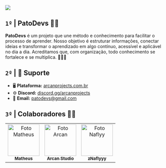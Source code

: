 ![](https://media.discordapp.net/attachments/1147184121337090048/1397799144411893770/DEVS_1.png?ex=68830965&is=6881b7e5&hm=8ce347734977690b5d2efa73dbfc34d2697d690739c34fe5ac74cbbe5aabf42b&=&format=webp&quality=lossless&width=1440&height=810)

## `1º` **|** PatoDevs 🦆🔥 

**PatoDevs** é um projeto que une método e conhecimento para facilitar o processo de aprender. Nosso objetivo é estruturar informações, conectar ideias e transformar o aprendizado em algo contínuo, acessível e aplicável no dia a dia. Acreditamos que, com organização, todo conhecimento se fortalece e se multiplica. 🚀👨‍💻

## `2º` **|**  📌 Suporte
- 🖥️ **Plataforma:** [arcanprojects.com.br](arcanprojects.com.br)
- ⚙ **Discord:** [discord.gg/arcanprojects](https://discord.gg/Bdtjh4en4K)
- 📩 **Email:** [patodevs@gmail.com](patodevs@gmail.com)


## `3º` **|** Colaboradores 🤝💙


<table>
  <tr>
    <td align="center">
      <a href="#" title="https://github.com/matheusfrdev">
        <img src="https://avatars.githubusercontent.com/u/122581322?v=4" width="100px;" alt="Foto Matheus"/><br>
        <sub>
          <b>Matheus</b>
        </sub>
      </a>
    </td>
        </td>
    <td align="center">
      <a href="#" title="https://github.com/PatoDevs">
        <img src="https://media.discordapp.net/attachments/1147184121337090048/1397815154091229246/137009658.png?ex=6883184e&is=6881c6ce&hm=0919b7891506e8d7a966d0ba1c04d53645c120616ee58b5ce351973745fc7cdf&=&format=webp&quality=lossless&width=250&height=250" width="100px;" alt="Foto Arcan"/><br>
        <sub>
          <b>Arcan Studio</b>
        </sub>
      </a>
        </td>
    <td align="center">
      <a href="#" title="https://github.com/zNaflyy">
        <img src="https://avatars.githubusercontent.com/u/82005263?v=4" width="100px;" alt="Foto Naflyy"/><br>
        <sub>
          <b>zNaflyyy</b>
        </sub>
      </a>
  </tr>
</table>
